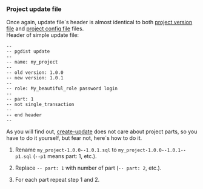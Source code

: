 ### Project update file

Once again, update file´s header is almost identical to both [project version file](version.md) and [project config file](config.md) files.  
Header of simple update file:  

```
--
-- pgdist update
--
-- name: my_project
--
-- old version: 1.0.0
-- new version: 1.0.1
--
-- role: My_beautiful_role password login
--
-- part: 1
-- not single_transaction
--
-- end header
--
```

As you will find out, [create-update](../develop/cmd/create-update.md) does not care about project parts, so you have to do it yourself, but fear not, here´s how to do it.

1. Rename `my_project-1.0.0--1.0.1.sql` to `my_project-1.0.0--1.0.1--p1.sql` (`--p1` means part: 1, etc.).

2. Replace `-- part: 1` with number of part (`-- part: 2`, etc.).

3. For each part repeat step 1 and 2.

